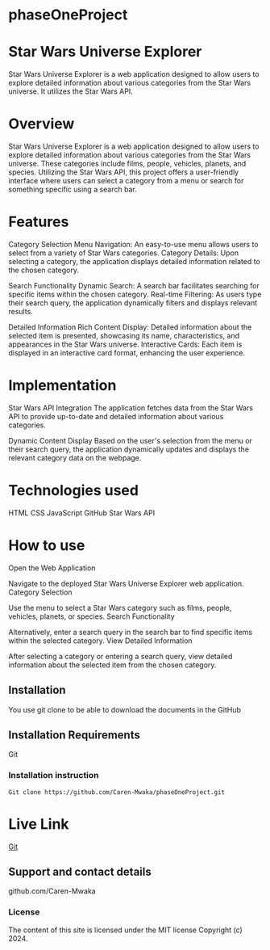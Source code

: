 # phaseOneProject
# Star Wars Universe Explorer
Star Wars Universe Explorer is a web application designed to allow users to explore detailed information about various categories from the Star Wars universe. It utilizes the Star Wars API.

# Overview
Star Wars Universe Explorer is a web application designed to allow users to explore detailed information about various categories from the Star Wars universe. These categories include films, people, vehicles, planets, and species. Utilizing the Star Wars API, this project offers a user-friendly interface where users can select a category from a menu or search for something specific using a search bar.

# Features
Category Selection
Menu Navigation: An easy-to-use menu allows users to select from a variety of Star Wars categories.
Category Details: Upon selecting a category, the application displays detailed information related to the chosen category.

Search Functionality
Dynamic Search: A search bar facilitates searching for specific items within the chosen category.
Real-time Filtering: As users type their search query, the application dynamically filters and displays relevant results.

Detailed Information
Rich Content Display: Detailed information about the selected item is presented, showcasing its name, characteristics, and appearances in the Star Wars universe.
Interactive Cards: Each item is displayed in an interactive card format, enhancing the user experience.

# Implementation
Star Wars API Integration
The application fetches data from the Star Wars API to provide up-to-date and detailed information about various categories.

Dynamic Content Display
Based on the user's selection from the menu or their search query, the application dynamically updates and displays the relevant category data on the webpage.

# Technologies used
HTML
CSS
JavaScript
GitHub
Star Wars API

# How to use
Open the Web Application

Navigate to the deployed Star Wars Universe Explorer web application.
Category Selection

Use the menu to select a Star Wars category such as films, people, vehicles, planets, or species.
Search Functionality

Alternatively, enter a search query in the search bar to find specific items within the selected category.
View Detailed Information

After selecting a category or entering a search query, view detailed information about the selected item from the chosen category.

## Installation
You use git clone to be able to download the documents in the GitHub

## Installation Requirements
Git

### Installation instruction
```
Git clone https://github.com/Caren-Mwaka/phaseOneProject.git
```
# Live Link
[Git](https://caren-mwaka.github.io/phaseOneProject/)

## Support and contact details
github.com/Caren-Mwaka

### License
The content of this site is licensed under the MIT license
Copyright (c) 2024.


